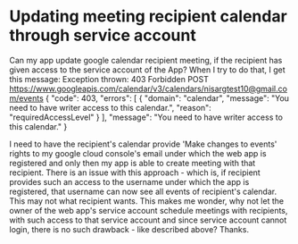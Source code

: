 
# Updating meeting recipient calendar through service account

Can my app update google calendar recipient meeting, if the recipient has given access to the service account of the App? When I try to do that, I get this message:
Exception thrown: 403 Forbidden
POST https://www.googleapis.com/calendar/v3/calendars/nisargtest10@gmail.com/events
{
  "code": 403,
  "errors": [
    {
      "domain": "calendar",
      "message": "You need to have writer access to this calendar.",
      "reason": "requiredAccessLevel"
    }
  ],
  "message": "You need to have writer access to this calendar."
}

I need to have the recipient's calendar provide 'Make changes to events' rights to my google cloud console's email under which the web app is registered and only then my app is able to create meeting with that recipient.
There is an issue with this approach - which is, if recipient provides such an access to the username under which the app is registered, that username can now see all events of recipient's calendar. This may not what recipient wants.
This makes me wonder, why not let the owner of the web app's service account schedule meetings with recipients, with such access to that service account and since service account cannot login, there is no such drawback - like described above?
Thanks.

        